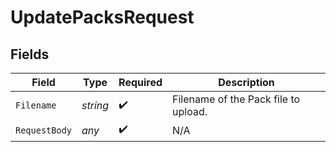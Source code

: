 # UpdatePacksRequest


## Fields

| Field                                | Type                                 | Required                             | Description                          |
| ------------------------------------ | ------------------------------------ | ------------------------------------ | ------------------------------------ |
| `Filename`                           | *string*                             | :heavy_check_mark:                   | Filename of the Pack file to upload. |
| `RequestBody`                        | *any*                                | :heavy_check_mark:                   | N/A                                  |